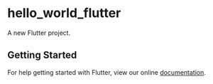 # hello_world_flutter

A new Flutter project.

## Getting Started

For help getting started with Flutter, view our online
[documentation](https://flutter.io/).
